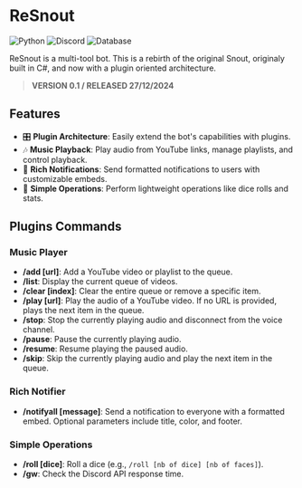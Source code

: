 # ReSnout

![Python](https://img.shields.io/badge/Python-FFD43B?style=for-the-badge&logo=python&logoColor=blue) ![Discord](https://img.shields.io/badge/Discord-5865F2?style=for-the-badge&logo=discord&logoColor=white) ![Database](https://img.shields.io/badge/Sqlite-003B57?style=for-the-badge&logo=sqlite&logoColor=white)

ReSnout is a multi-tool bot. This is a rebirth of the original Snout, originaly built in C#, and now with a plugin oriented architecture.

> **VERSION 0.1 / RELEASED 27/12/2024**

## Features

- 🎛️ **Plugin Architecture**: Easily extend the bot's capabilities with plugins.
- 🎶 **Music Playback**: Play audio from YouTube links, manage playlists, and control playback.
- 📢 **Rich Notifications**: Send formatted notifications to users with customizable embeds.
- 🎲 **Simple Operations**: Perform lightweight operations like dice rolls and stats.

## Plugins Commands

### Music Player

- **/add [url]**: Add a YouTube video or playlist to the queue.
- **/list**: Display the current queue of videos.
- **/clear [index]**: Clear the entire queue or remove a specific item.
- **/play [url]**: Play the audio of a YouTube video. If no URL is provided, plays the next item in the queue.
- **/stop**: Stop the currently playing audio and disconnect from the voice channel.
- **/pause**: Pause the currently playing audio.
- **/resume**: Resume playing the paused audio.
- **/skip**: Skip the currently playing audio and play the next item in the queue.

### Rich Notifier

- **/notifyall [message]**: Send a notification to everyone with a formatted embed. Optional parameters include title, color, and footer.

### Simple Operations

- **/roll [dice]**: Roll a dice (e.g., `/roll [nb of dice] [nb of faces]`).
- **/gw**: Check the Discord API response time.
